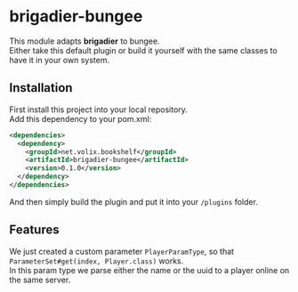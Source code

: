 # brigadier-bungee

This module adapts **brigadier** to bungee.  
Either take this default plugin or build it yourself with the same classes to have it in your own system.  

## Installation

First install this project into your local repository.  
Add this dependency to your pom.xml:

```xml
<dependencies>
  <dependency>
    <groupId>net.volix.bookshelf</groupId>
    <artifactId>brigadier-bungee</artifactId>
    <version>0.1.0</version>
  </dependency>
</dependencies>
```

And then simply build the plugin and put it into your `/plugins` folder.

## Features

We just created a custom parameter `PlayerParamType`, so that `ParameterSet#get(index, Player.class)` works.  
In this param type we parse either the name or the uuid to a player online on the same server.
